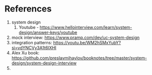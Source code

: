 # References
1. system design 
	1. Youtube - https://www.hellointerview.com/learn/system-design/answer-keys/youtube 
2. mock interview: https://www.pramp.com/dev/uc-system-design 
3. integration patterns: https://youtu.be/WM2hSMxYubY?si=vdYNCVy3A1t6lXHI 
4. Alex Xu book: https://github.com/preslavmihaylov/booknotes/tree/master/system-design/system-design-interview
5. 